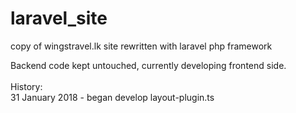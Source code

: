 # laravel_site
copy of wingstravel.lk site rewritten with laravel php framework

Backend code kept untouched, currently developing frontend side. <br><br>
History: <br>
31 January 2018 - began develop layout-plugin.ts
